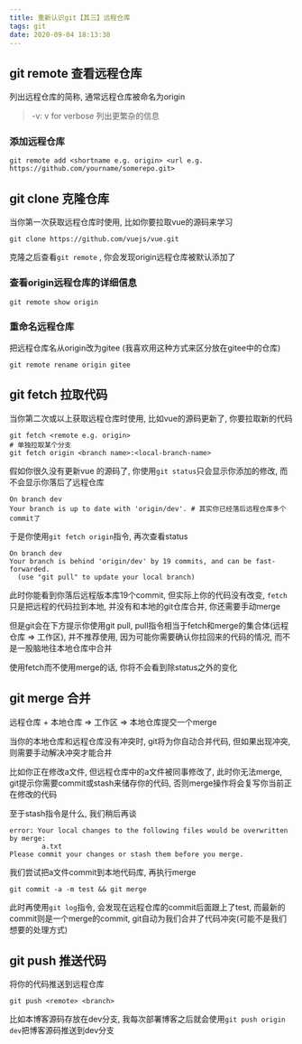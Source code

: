 ```yaml
---
title: 重新认识git【其三】远程仓库
tags: git
date: 2020-09-04 18:13:38
---
```


## git remote 查看远程仓库
列出远程仓库的简称, 通常远程仓库被命名为origin
> -v: v for verbose 列出更繁杂的信息

### 添加远程仓库
```
git remote add <shortname e.g. origin> <url e.g. https://github.com/yourname/somerepo.git>
```

## git clone 克隆仓库
当你第一次获取远程仓库时使用, 比如你要拉取vue的源码来学习
```
git clone https://github.com/vuejs/vue.git
```
克隆之后查看`git remote` , 你会发现origin远程仓库被默认添加了

### 查看origin远程仓库的详细信息
```
git remote show origin
```

### 重命名远程仓库
把远程仓库名从origin改为gitee (我喜欢用这种方式来区分放在gitee中的仓库)
```
git remote rename origin gitee
```

## git fetch 拉取代码
当你第二次或以上获取远程仓库时使用, 比如vue的源码更新了, 你要拉取新的代码
```
git fetch <remote e.g. origin>
# 单独拉取某个分支
git fetch origin <branch name>:<local-branch-name>
```

假如你很久没有更新vue 的源码了, 你使用`git status`只会显示你添加的修改, 而不会显示你落后了远程仓库
```
On branch dev
Your branch is up to date with 'origin/dev'. # 其实你已经落后远程仓库多个commit了
```

于是你使用`git fetch origin`指令, 再次查看status
```
On branch dev
Your branch is behind 'origin/dev' by 19 commits, and can be fast-forwarded.
  (use "git pull" to update your local branch)
```
此时你能看到你落后远程版本库19个commit, 但实际上你的代码没有改变, `fetch`只是把远程的代码拉到本地, 并没有和本地的git仓库合并, 你还需要手动merge

但是git会在下方提示你使用git pull, pull指令相当于fetch和merge的集合体(远程仓库 => 工作区), 并不推荐使用, 因为可能你需要确认你拉回来的代码的情况, 而不是一股脑地往本地仓库中合并

使用fetch而不使用merge的话, 你将不会看到除status之外的变化

## git merge 合并
远程仓库 + 本地仓库 => 工作区 => 本地仓库提交一个merge

当你的本地仓库和远程仓库没有冲突时, git将为你自动合并代码, 但如果出现冲突, 则需要手动解决冲突才能合并

比如你正在修改a文件, 但远程仓库中的a文件被同事修改了, 此时你无法merge, git提示你需要commit或stash来储存你的代码, 否则merge操作将会复写你当前正在修改的代码

至于stash指令是什么, 我们稍后再谈
```
error: Your local changes to the following files would be overwritten by merge:
        a.txt
Please commit your changes or stash them before you merge.
```

我们尝试把a文件commit到本地代码库, 再执行merge
```shell script
git commit -a -m test && git merge
```

此时再使用`git log`指令, 会发现在远程仓库的commit后面跟上了test, 而最新的commit则是一个merge的commit, git自动为我们合并了代码冲突(可能不是我们想要的处理方式)

## git push 推送代码
将你的代码推送到远程仓库
```
git push <remote> <branch>
```
比如本博客源码存放在dev分支, 我每次部署博客之后就会使用`git push origin dev`把博客源码推送到dev分支
